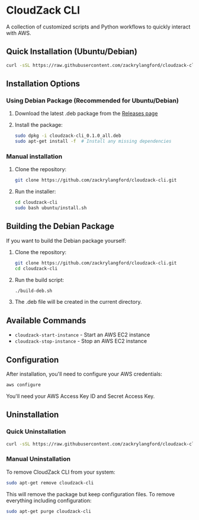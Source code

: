 # CloudZack CLI

A collection of customized scripts and Python workflows to quickly interact with AWS.

## Quick Installation (Ubuntu/Debian)

```bash
curl -sSL https://raw.githubusercontent.com/zackrylangford/cloudzack-cli/main/install | sudo bash

```

## Installation Options

### Using Debian Package (Recommended for Ubuntu/Debian)

1. Download the latest .deb package from the [Releases page](https://github.com/zackrylangford/cloudzack-cli/releases)

2. Install the package:
   ```bash
   sudo dpkg -i cloudzack-cli_0.1.0_all.deb
   sudo apt-get install -f  # Install any missing dependencies
   ```

### Manual installation

1. Clone the repository:
   ```bash
   git clone https://github.com/zackrylangford/cloudzack-cli.git
   ```

2. Run the installer:
   ```bash
   cd cloudzack-cli
   sudo bash ubuntu/install.sh
   ```

## Building the Debian Package

If you want to build the Debian package yourself:

1. Clone the repository:
   ```bash
   git clone https://github.com/zackrylangford/cloudzack-cli.git
   cd cloudzack-cli
   ```

2. Run the build script:
   ```bash
   ./build-deb.sh
   ```

3. The .deb file will be created in the current directory.

## Available Commands

- `cloudzack-start-instance` - Start an AWS EC2 instance
- `cloudzack-stop-instance` - Stop an AWS EC2 instance

## Configuration

After installation, you'll need to configure your AWS credentials:

```bash
aws configure
```

You'll need your AWS Access Key ID and Secret Access Key.

## Uninstallation

### Quick Uninstallation

```bash
curl -sSL https://raw.githubusercontent.com/zackrylangford/cloudzack-cli/main/uninstall | bash
```

### Manual Uninstallation

To remove CloudZack CLI from your system:

```bash
sudo apt-get remove cloudzack-cli
```

This will remove the package but keep configuration files. To remove everything including configuration:

```bash
sudo apt-get purge cloudzack-cli
```